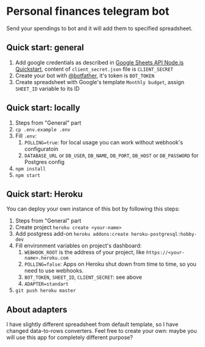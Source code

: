# Personal finances telegram bot

Send your spendings to bot and it will add them to specified spreadsheet.

## Quick start: general

1. Add google credentials as described in [Google Sheets API Node.js Quickstart](https://developers.google.com/sheets/api/quickstart/nodejs#step_1_turn_on_the_api_name), content of ``client_secret.json`` file is ``CLIENT_SECRET``
1. Create your bot with [@botfather](https://telegram.me/botfather), it's token is ``BOT_TOKEN``
1. Create spreadsheet with Google's template ``Monthly budget``, assign ``SHEET_ID`` variable to its ID

## Quick start: locally

1. Steps from "General" part
1. ``cp .env.example .env``
1. Fill ``.env``:
    1. ``POLLING=true``: for local usage you can work without webhook's configuratoin
    1. ``DATABASE_URL`` or ``DB_USER``, ``DB_NAME``, ``DB_PORT``, ``DB_HOST`` or ``DB_PASSWORD`` for Postgres config
1. ``npm install``
1. ``npm start``

## Quick start: Heroku

You can deploy your own instance of this bot by following this steps:

1. Steps from "General" part
1. Create project ``heroku create <your-name>``
1. Add postgress add-on ``heroku addons:create heroku-postgresql:hobby-dev``
1. Fill environment variables on project's dashboard:
    1. ``WEBHOOK_ROOT`` is the address of your project, like ``https://<your-name>.heroku.com``
    1. ``POLLING=false``: Apps on Heroku shut down from time to time, so you need to use webhooks.
    1. ``BOT_TOKEN``, ``SHEET_ID``, ``CLIENT_SECRET``: see above
    1. ``ADAPTER=standart``
1. ``git push heroku master``

## About adapters

I have slightly different spreadsheet from default template, so I have changed data-to-rows converters.
Feel free to create your own: maybe you will use this app for completely different purpose?
